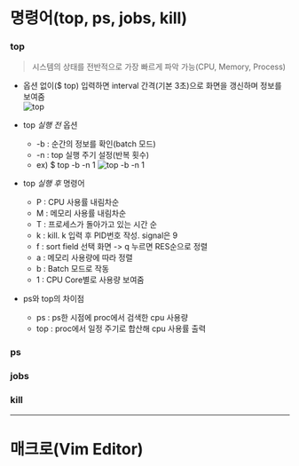# 명령어(top, ps, jobs, kill)

### top
> 시스템의 상태를 전반적으로 가장 빠르게 파악 가능(CPU, Memory, Process)  

* 옵션 없이($ top) 입력하면 interval 간격(기본 3초)으로 화면을 갱신하며 정보를 보여줌  
![top](https://user-images.githubusercontent.com/104420236/168477277-053b1fd5-9edf-458a-bd8c-7394d14e89cf.png)


* top *실행 전* 옵션  
  * -b : 순간의 정보를 확인(batch 모드)  
  * -n : top 실행 주기 설정(반복 횟수)  
  * ex) $ top -b -n 1  ![top -b -n 1](https://user-images.githubusercontent.com/104420236/168477552-fe33576d-d712-4fa3-a6c9-0aa0171d1d91.png)

  
* top *실행 후* 명령어
  * P : CPU 사용률 내림차순
  * M : 메모리 사용률 내림차순
  * T : 프로세스가 돌아가고 있는 시간 순
  * k : kill. k 입력 후 PID번호 작성. signal은 9
  * f : sort field 선택 화면 -> q 누르면 RES순으로 정렬
  * a : 메모리 사용량에 따라 정렬
  * b : Batch 모드로 작동
  * 1 : CPU Core별로 사용량 보여줌

  
* ps와 top의 차이점  
  * ps : ps한 시점에 proc에서 검색한 cpu 사용량
  * top : proc에서 일정 주기로 합산해 cpu 사용률 출력


### ps

### jobs

### kill

---

# 매크로(Vim Editor)
